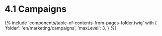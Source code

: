 # 4.1 Campaigns

{% include 'components/table-of-contents-from-pages-folder.twig' with {
  'folder': 'en/marketing/campaigns',
  'maxLevel': 3,
} %}
